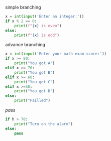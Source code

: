 
simple branching
```python
x = int(input('Enter an integer:'))
if x % 2 == 0:
	print(f"{x} is even")
else:
	print(f"{x} is odd")
```

advance branching
```python
x = int(input('Enter your math exam score:'))
if x >= 80:
	print("You got A")
elif x >= 70:
	print("You got B")
elif x >= 60:
	print("You got C")
elif x >=50:
	print("You got D")
else:
	print("Failled")
```

*pass*
```python
if h > 70:
	print("Turn on the alarm")
else:
	pass
```